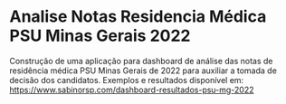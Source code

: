 # Analise Notas Residencia Médica PSU Minas Gerais 2022
Construção de uma aplicação para dashboard de análise das notas de residência médica PSU Minas Gerais de 2022 para auxiliar a tomada de decisão dos candidatos.
Exemplos e resultados disponível em: https://www.sabinorsp.com/dashboard-resultados-psu-mg-2022
